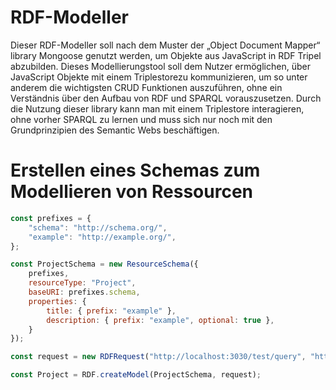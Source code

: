 # RDF-Modeller

Dieser RDF-Modeller soll nach dem Muster der „Object Document Mapper“ library Mongoose genutzt werden, um Objekte aus JavaScript in RDF Tripel abzubilden. Dieses Modellierungstool soll dem Nutzer ermöglichen, über JavaScript Objekte mit einem Triplestorezu kommunizieren, um so unter anderem die wichtigsten CRUD Funktionen auszuführen, ohne ein Verständnis über den Aufbau von RDF und SPARQL vorauszusetzen. Durch die Nutzung dieser library kann man mit einem Triplestore interagieren, ohne vorher SPARQL zu lernen und muss sich nur noch mit den Grundprinzipien des Semantic Webs beschäftigen.

# Erstellen eines Schemas zum Modellieren von Ressourcen

```javascript
const prefixes = {
    "schema": "http://schema.org/",
    "example": "http://example.org/",
};

const ProjectSchema = new ResourceSchema({
    prefixes,
    resourceType: "Project",
    baseURI: prefixes.schema,
    properties: {
        title: { prefix: "example" },
        description: { prefix: "example", optional: true },
    }
});

const request = new RDFRequest("http://localhost:3030/test/query", "http://localhost:3030/test/update");

const Project = RDF.createModel(ProjectSchema, request);
```

